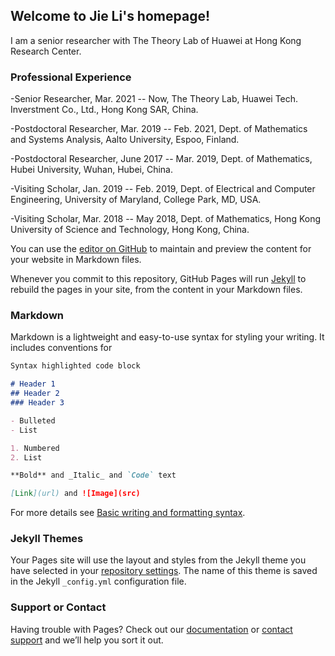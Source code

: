 ## **Welcome to Jie Li's homepage!**

I am a senior researcher with The Theory Lab of Huawei at Hong Kong Research Center.

### **Professional Experience**

-Senior  Researcher, Mar. 2021 -- Now, The Theory Lab, Huawei Tech. Inverstment Co., Ltd., Hong Kong SAR, China.

-Postdoctoral  Researcher, Mar. 2019 -- Feb. 2021, Dept. of Mathematics and Systems Analysis,  Aalto University,  Espoo, Finland.

-Postdoctoral  Researcher, June 2017 -- Mar. 2019,  Dept. of Mathematics, Hubei University,  Wuhan, Hubei, China.

-Visiting  Scholar, Jan. 2019 -- Feb. 2019, Dept. of Electrical and Computer Engineering, University of Maryland,  College Park, MD, USA.

-Visiting  Scholar, Mar. 2018 -- May 2018, Dept. of Mathematics, Hong Kong University of Science and Technology,  Hong Kong, China.

You can use the [editor on GitHub](https://github.com/jieli873/jieli873.github.io/edit/main/index.md) to maintain and preview the content for your website in Markdown files.

Whenever you commit to this repository, GitHub Pages will run [Jekyll](https://jekyllrb.com/) to rebuild the pages in your site, from the content in your Markdown files.

### Markdown

Markdown is a lightweight and easy-to-use syntax for styling your writing. It includes conventions for

```markdown
Syntax highlighted code block

# Header 1
## Header 2
### Header 3

- Bulleted
- List

1. Numbered
2. List

**Bold** and _Italic_ and `Code` text

[Link](url) and ![Image](src)
```

For more details see [Basic writing and formatting syntax](https://docs.github.com/en/github/writing-on-github/getting-started-with-writing-and-formatting-on-github/basic-writing-and-formatting-syntax).

### Jekyll Themes

Your Pages site will use the layout and styles from the Jekyll theme you have selected in your [repository settings](https://github.com/jieli873/jieli873.github.io/settings/pages). The name of this theme is saved in the Jekyll `_config.yml` configuration file.

### Support or Contact

Having trouble with Pages? Check out our [documentation](https://docs.github.com/categories/github-pages-basics/) or [contact support](https://support.github.com/contact) and we’ll help you sort it out.
